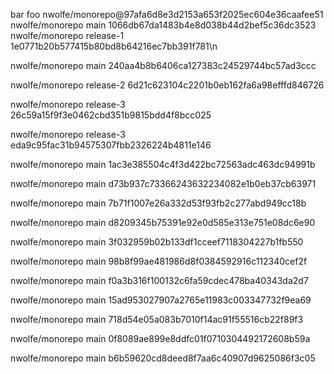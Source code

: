 bar
foo
nwolfe/monorepo@97afa6d8e3d2153a653f2025ec604e36caafee51
nwolfe/monorepo main 1066db67da1483b4e8d038b44d2bef5c36dc3523
nwolfe/monorepo release-1 1e0771b20b577415b80bd8b64216ec7bb391f781\n

nwolfe/monorepo main 240aa4b8b6406ca127383c24529744bc57ad3ccc

nwolfe/monorepo release-2 6d21c623104c2201b0eb162fa6a98efffd846726

nwolfe/monorepo release-3 26c59a15f9f3e0462cbd351b9815bdd4f8bcc025

nwolfe/monorepo release-3 eda9c95fac31b94575307fbb2326224b4811e146

nwolfe/monorepo main 1ac3e385504c4f3d422bc72563adc463dc94991b

nwolfe/monorepo main d73b937c73366243632234082e1b0eb37cb63971

nwolfe/monorepo main 7b71f1007e26a332d53f93fb2c277abd949cc18b

nwolfe/monorepo main d8209345b75391e92e0d585e313e751e08dc6e90

nwolfe/monorepo main 3f032959b02b133df1cceef7118304227b1fb550

nwolfe/monorepo main 98b8f99ae481986d8f0384592916c112340cef2f

nwolfe/monorepo main f0a3b316f100132c6fa59cdec478ba40343da2d7

nwolfe/monorepo main 15ad953027907a2765e11983c003347732f9ea69

nwolfe/monorepo main 718d54e05a083b7010f14ac91f55516cb22f89f3

nwolfe/monorepo main 0f8089ae899e8ddfc01f0710304492172608b59a

nwolfe/monorepo main b6b59620cd8deed8f7aa6c40907d9625086f3c05
